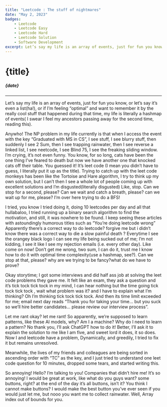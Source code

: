 ```yaml
---
title: "Leetcode : The stuff of nightmares"
date: "May 2, 2023"
badges:
    - Leetcode
    - Leetcode Easy
    - Leetcode Hard
    - Leetcode Solution
    - Software Development
excerpt: Let’s say my life is an array of events, just for fun you know, or...
---
```


# {title}

##### {date}

<hr>
Let’s say my life is an array of events, just for fun you know, or let’s say it’s even a list(ha!), or if I’m feeling “optimal” and want to remember it by the really cool stuff that happened during that time, my life is literally a hashmap of events( I swear I feel my ancestors passing away for the second time, reading this).

Anywho! The NP problem in my life currently is that when I access the event with the key “Graduated with MS in CS”, I see stuff, I see blurry stuff, then suddenly I see 2 Sum, then I see trapping rainwater, then I see reverse a linked list, I see neetcode, I see Blind 75, I see the freaking sliding window. I’m crying, it’s not even funny. You know, for so long, cats have been the one thing I’ve feared to death but now we have another one that knocked cats off their table. You guessed it! It’s leet code (I mean you didn’t have to guess, I literally put it up as the title). Trying to catch up with the leet code monkeys has been like the Tortoise and Hare algorithm, I try to think up my own solution, but I can’t then I see a whole lot of people coming up with excellent solutions and I’m disgusted(literally disgusted) Like, stop. Can we stop for a second, please? Can we wait and catch a breath, please? can we wait up for me, please? I’m over here trying to do a BFS!

I tried, you know I tried doing it, doing 10 leetcodes per day and all that hullabaloo, I tried running up a binary search algorithm to find the motivation, and still, it was nowhere to be found. I keep seeing these articles with astoundingly humorous titles such as “You’re doing leetcode wrong” Apparently there’s a correct way to do leetcode? forgive me but i didn’t know there was a correct way to die a slow painful death ? Everytime I see the orangey black logo I can see my life being sucked out of me; I’m not kidding, I see it like I see my rejection emails (i.e. every other day). Like come on now! Don’t get me wrong, two sum, I can do it, trust me I know how to do it with optimal time complexity(use a hashmap, see?). Can we stop at that, please? why are we trying to be fancy?what do we have to prove?

Okay storytime; I got some interviews and did half ass job at solving the leet code problems they gave me. It felt like an exam, they ask a question and it’s tick tock tick tock in my mind, I can hear nothing but the time going tick tock tick tock , wait what problem was it? and I have to explain what I’m thinking? Oh I’m thinking tick tock tick tock. And then its time limit exceeded for me; email next day reads “Thank you for taking your time… but you suck so we’ll hire better candidates… please review our interview process”.

Let me rant okay? let me rant! So apparently, we’re supposed to learn patterns, like these AI models, why? Am I a machine? Why do I need to learn a pattern? No thank you, I’ll ask ChatGPT how to do it! Better, I’ll ask it to explain the solution to me like I am five, and sweet lord it does, it so does. Now I and leetcode have a problem, Dynamically, and greedily, I tried to fix it but remains unresolved.

Meanwhile, the lives of my friends and colleagues are being sorted in ascending order with “TC” as the key, and I just tried to understand one leet code question for 10 minutes, dropped some tears, and started writing this.

So annoying! Hello? I’m talking to you! Companies that didn’t hire me! It’s so annoying! I would be great at work, like what do you guys want? some buttons, right? at the end of the day it’s all buttons, isn’t it? You think I cannot make buttons? I would make the best button you’ve ever seen if you would just let me, but nooo you want me to collect rainwater. Well, Array index out of bounds for you.
